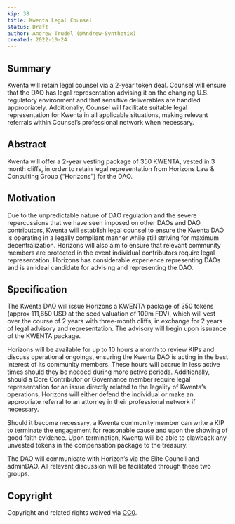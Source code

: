 ```yaml
---
kip: 38
title: Kwenta Legal Counsel
status: Draft
author: Andrew Trudel (@Andrew-Synthetix)
created: 2022-10-24
---
```


## Summary

Kwenta will retain legal counsel via a 2-year token deal. Counsel will ensure that the DAO has legal representation advising it on the changing U.S. regulatory environment and that sensitive deliverables are handled appropriately. Additionally, Counsel will facilitate suitable legal representation for Kwenta in all applicable situations, making relevant referrals within Counsel’s professional network when necessary. 

## Abstract

Kwenta will offer a 2-year vesting package of 350 KWENTA, vested in 3 month cliffs, in order to retain legal representation from Horizons Law & Consulting Group (“Horizons”) for the DAO. 

## Motivation

Due to the unpredictable nature of DAO regulation and the severe repercussions that we have seen imposed on other DAOs and DAO contributors, Kwenta will establish legal counsel to ensure the Kwenta DAO is operating in a legally compliant manner while still striving for maximum decentralization. Horizons will also aim to ensure that relevant community members are protected in the event individual contributors require legal representation. Horizons has considerable experience representing DAOs and is an ideal candidate for advising and representing the DAO. 

## Specification

The Kwenta DAO will issue Horizons a KWENTA package of 350 tokens (approx 111,650 USD at the seed valuation of 100m FDV), which will vest over the course of 2 years with three-month cliffs, in exchange for 2 years of legal advisory and representation. The advisory will begin upon issuance of the KWENTA package. 

Horizons will be available for up to 10 hours a month to review KIPs and discuss operational ongoings, ensuring the Kwenta DAO is acting in the best interest of its community members. These hours will accrue in less active times should they be needed during more active periods. Additionally, should a Core Contributor or Governance member require legal representation for an issue directly related to the legality of Kwenta’s operations, Horizons will either defend the individual or make an appropriate referral to an attorney in their professional network if necessary. 

Should it become necessary, a Kwenta community member can write a KIP to terminate the engagement for reasonable cause and upon the showing of good faith evidence. Upon termination, Kwenta will be able to clawback any unvested tokens in the compensation package to the treasury. 

The DAO will communicate with Horizon’s via the Elite Council and adminDAO. All relevant discussion will be facilitated through these two groups. 

## Copyright

Copyright and related rights waived via [CC0](https://creativecommons.org/publicdomain/zero/1.0/).



